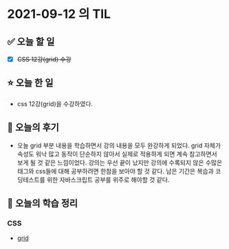 # 2021-09-12 의 TIL

## ✅ 오늘 할 일

- [x] ~~CSS 12강(grid) 수강~~

## ⭐ 오늘 한 일

- css 12강(grid)을 수강하였다.

## 💬 오늘의 후기

- 오늘 grid 부분 내용을 학습하면서 강의 내용을 모두 완강하게 되었다. grid 자체가 속성도 워낙 많고 동작이 단순하지 않아서 실제로 적용하게 되면 계속 참고하면서 보게 될 것 같은 느낌이었다. 강의는 우선 끝이 났지만 강의에 수록되지 않은 수많은 태그와 css들에 대해 공부하려면 한참을 보아야 할 것 같다. 남은 기간은 복습과 코딩테스트를 위한 자바스크립트 공부를 위주로 해야할 것 같다.

## 📕 오늘의 학습 정리

### CSS

- [grid](https://github.com/ksy9926/zerobase-TIL/blob/master/CSS/grid.md)
